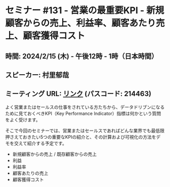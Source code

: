 # セミナー #131 - 営業の最重要KPI - 新規顧客からの売上、利益率、顧客あたり売上、顧客獲得コスト

## 時間: 2024/2/15 (木) - 午後12時 - 1時（日本時間）
## スピーカー: 村里郁哉
## ミーティング URL: [リンク](https://us02web.zoom.us/j/331585134?pwd=VGVyeXBRWjFMT2hESFdhSU45Z2d0dz09) (パスコード: 214463)

よく営業またはセールスの仕事をされている方たちから、データドリブンになるために見ておくべきKPI（Key Performance Indicator）指標は何かという質問をよく受けます。

そこで今回のセミナーでは、営業またはセールスであればどんな業界でも最低限押さえておきたい5つの重要なKPIの紹介と、その計算および可視化の方法をデモを交えて紹介する予定です。

- 新規顧客からの売上 / 既存顧客からの売上
- 利益
- 利益率
- 顧客あたりの売上
- 顧客獲得コスト

